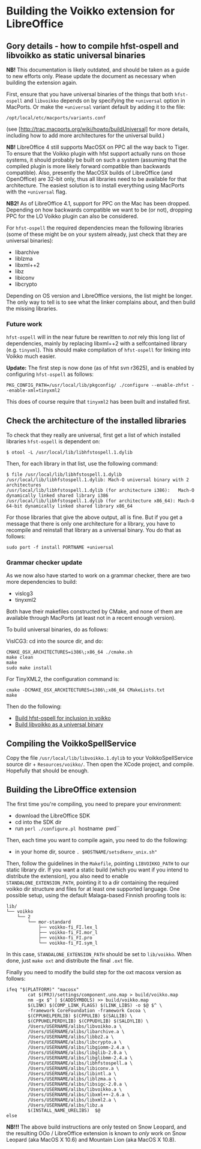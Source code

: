 # Building the Voikko extension for LibreOffice

## Gory details - how to compile hfst-ospell and libvoikko as static universal binaries

**NB!** This documentation is likely outdated, and should be taken as a guide to new efforts only. Please update the document as necessary when building the extension again.

First, ensure that you have universal binaries of the things that both `hfst-ospell` and `libvoikko` depends on by specifying the `+universal` option in MacPorts. Or make the `+universal` variant default by adding it to the file:

```
/opt/local/etc/macports/variants.conf
```

(see [http://trac.macports.org/wiki/howto/buildUniversal] for more details,
including how to add more architectures for the universal build.)

**NB!** LibreOffice 4 still supports MacOSX on PPC all the way back to Tiger. To
ensure that the Voikko plugin with hfst support actually runs on those systems,
it should probably be built on such a system (assuming that the compiled plugin
is more likely forward compatible than backwards compatible). Also, presently the MacOSX builds of LibreOffice (and OpenOffice) are 32-bit only, thus all libraries need to be available for that architecture. The easiest solution is to install everything using MacPorts with the `+universal` flag.

**NB2!** As of LibreOffice 4.1, support for PPC on the Mac has been dropped. Depending on how backwards compatible we want to be (or not), dropping PPC for the LO Voikko plugin can also be considered.

For `hfst-ospell` the required dependencies mean the following libraries (some of these might be on your system already, just check that they are universal binaries):

- libarchive
- liblzma
- libxml++2
- libz
- libiconv
- libcrypto

Depending on OS version and LibreOffice versions, the list might be longer. The only way to tell is to see what the linker complains about, and then build the missing libraries.

### Future work

`hfst-ospell` will in the near future be rewritten to _not_ rely this long list of dependencies, mainly by replacing libxml++2 with a selfcontained library (e.g. `tinyxml`). This should make compilation of `hfst-ospell` for linking into Voikko much easier.

**Update:** The first step is now done (as of hfst svn r3625), and is enabled by configuring `hfst-ospell` as follows:

```
PKG_CONFIG_PATH=/usr/local/lib/pkgconfig/ ./configure --enable-zhfst --enable-xml=tinyxml2
```

This does of course require that `tinyxml2` has been built and installed first.

## Check the architecture of the installed libraries

To check that they really are universal, first get a list of which installed libraries `hfst-ospell` is dependent on:

```
$ otool -L /usr/local/lib/libhfstospell.1.dylib
```

Then, for each library in that list, use the following command:

```
$ file /usr/local/lib/libhfstospell.1.dylib
/usr/local/lib/libhfstospell.1.dylib: Mach-O universal binary with 2 architectures
/usr/local/lib/libhfstospell.1.dylib (for architecture i386):	Mach-O dynamically linked shared library i386
/usr/local/lib/libhfstospell.1.dylib (for architecture x86_64):	Mach-O 64-bit dynamically linked shared library x86_64
```

For those libraries that give the above output, all is fine. But if you get a message that there is only one architecture for a library, you have to recompile and reinstall that library as a universal binary. You do that as follows:

```
sudo port -f install PORTNAME +universal
```

### Grammar checker update

As we now also have started to work on a grammar checker, there are two more dependencies to build:

- vislcg3
- tinyxml2

Both have their makefiles constructed by CMake, and none of them are available through MacPorts (at least not in a recent enough version).

To build universal binaries, do as follows:

VislCG3: cd into the source dir, and do:

```
CMAKE_OSX_ARCHITECTURES=i386\;x86_64 ./cmake.sh
make clean
make
sudo make install
```

For TinyXML2, the configuration command is:

```
cmake -DCMAKE_OSX_ARCHITECTURES=i386\;x86_64 CMakeLists.txt
make
```

Then do the following:

- [Build hfst-ospell for inclusion in voikko](BuildingHfst-ospellForInclusionInVoikko.html)
- [Build libvoikko as a universal binary](BuildLibvoikkoAsUniversalBinary.html)

## Compiling the VoikkoSpellService

Copy the file `/usr/local/lib/libvoikko.1.dylib` to your VoikkoSpellService source dir + `Resources/voikko/`. Then open the XCode project, and compile. Hopefully that should be enough.

## Building the LibreOffice extension

The first time you're compiling, you need to prepare your environment:

- download the LibreOffice SDK
- cd into the SDK dir
- run `perl ./configure.pl `hostname` `pwd``

Then, each time you want to compile again, you need to do the following:

- in your home dir, source `. $HOSTNAME/setsdkenv_unix.sh"`

Then, follow the guidelines in the `Makefile`, pointing `LIBVOIKKO_PATH` to our static library dir. If you want a static build (which you want if you intend to distribute the extension), you also need to enable `STANDALONE_EXTENSION_PATH`, pointing it to a dir containing the required voikko dir structure and files for at least one supported language. One possible setup, using the default Malaga-based Finnish proofing tools is:

```
lib/
└── voikko
    └── 2
        └── mor-standard
            ├── voikko-fi_FI.lex_l
            ├── voikko-fi_FI.mor_l
            ├── voikko-fi_FI.pro
            └── voikko-fi_FI.sym_l
```

In this case, `STANDALONE_EXTENSION_PATH` should be set to `lib/voikko`. When done, just `make oxt` and distribute the final `.oxt` file.

Finally you need to modify the build step for the oxt macosx version as follows:

```
ifeq "$(PLATFORM)" "macosx"
		cat $(PRJ)/settings/component.uno.map > build/voikko.map
		nm -gx $^ | $(ADDSYMBOLS) >> build/voikko.map
		$(LINK) $(COMP_LINK_FLAGS) $(LINK_LIBS) -o $@ $^ \
		-framework CoreFoundation -framework Cocoa \
		$(CPPUHELPERLIB) $(CPPULIB) $(SALLIB) \
		$(CPPUHELPERDYLIB) $(CPPUDYLIB) $(SALDYLIB) \
		/Users/USERNAME/alibs/libvoikko.a \
		/Users/USERNAME/alibs/libarchive.a \
		/Users/USERNAME/alibs/libbz2.a \
		/Users/USERNAME/alibs/libcrypto.a \
		/Users/USERNAME/alibs/libgiomm-2.4.a \
		/Users/USERNAME/alibs/libglib-2.0.a \
		/Users/USERNAME/alibs/libglibmm-2.4.a \
		/Users/USERNAME/alibs/libhfstospell.a \
		/Users/USERNAME/alibs/libiconv.a \
		/Users/USERNAME/alibs/libintl.a \
		/Users/USERNAME/alibs/liblzma.a \
		/Users/USERNAME/alibs/libsigc-2.0.a \
		/Users/USERNAME/alibs/libvoikko.a \
		/Users/USERNAME/alibs/libxml++-2.6.a \
		/Users/USERNAME/alibs/libxml2.a \
		/Users/USERNAME/alibs/libz.a
		$(INSTALL_NAME_URELIBS)  $@
else
```

**NB!!!** The above build instructions are only tested on Snow Leopard, and the
resulting OOo / LibreOffice extension is known to _only_ work on Snow Leopard
(aka MacOS X 10.6) and Mountain Lion (aka MacOS X 10.8).
